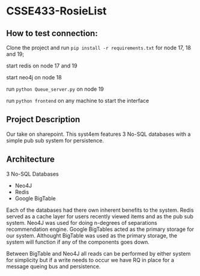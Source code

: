 # CSSE433-RosieList

## How to test connection:
Clone the project and run `pip install -r requirements.txt` for node 17, 18 and 19;

start redis on node 17 and 19

start neo4j on node 18 

run `python Queue_server.py` on node 19

run `python frontend` on any machine to start the interface

## Project Description
Our take on sharepoint. This syst4em features 3 No-SQL databases with a simple pub sub system for persistence. 

## Architecture
3 No-SQL Databases
- Neo4J
- Redis 
- Google BigTable 

Each of the databases had there own inherent benefits to the system. Redis served as a cache layer for users recently viewed items and as the pub sub system. Neo4J was used for doing n-degrees of separations recommendation engine. Google BigTables acted as the primary storage for our system. Althought BigTable was used as the primary storage, the system will function if any of the components goes down. 

Between BigTable and Neo4J all reads can be performed by either system for simplicity but if a write needs to occur we have RQ in place for a message queing bus and persistence. 
